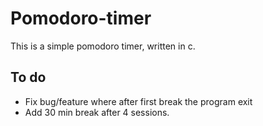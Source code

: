 # Pomodoro-timer

This is a simple pomodoro timer, written in c.

## To do
 - Fix bug/feature where after first break the program exit
 - Add 30 min break after 4 sessions.
